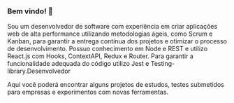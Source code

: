 ### Bem vindo! 👋

Sou um desenvolvedor de software com experiência em criar aplicações web de alta performance utilizando metodologias ágeis, como Scrum e Kanban, para garantir a entrega contínua dos projetos e otimizar o processo de desenvolvimento. Possuo conhecimento em Node e REST e utilizo React.js com Hooks, ContextAPI, Redux e Router. Para garantir a funcionalidade adequada do código utilizo Jest e Testing-library.Desenvolvedor

Aqui você poderá encontrar alguns projetos de estudos, testes submetidos para empresas e experimentos com novas ferramentas.

